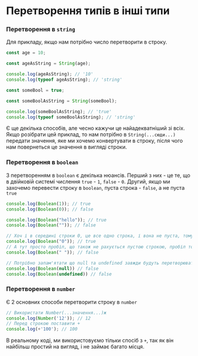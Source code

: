# Перетворення типів в інші типи

### Перетворення в `string`
Для прикладу, якщо нам потрібно число перетворити в строку.
```js
const age = 10;

const ageAsString = String(age);

console.log(ageAsString); // '10'
console.log(typeof ageAsString); // 'string'

const someBool = true;

const someBoolAsString = String(someBool);

console.log(someBoolAsString); // 'true'
console.log(typeof someBoolAsString); // 'string' 
```

Є ще декілька способів, але чесно кажучи це найадекватніший зі всіх. Якщо розібрати цей приклад, то нам потрібно в `String(...сюди...)` передати значення, яке ми хочемо конвертувати в строку, після чого нам повернеться це значення в вигляді строки.

### Перетворення в `boolean`
З перетворенням в `boolean` є декілька нюансів. Перший з них - це те, що в двійковій системі числення `true` - `1`, `false` - `0`. Другий, якщо ми захочемо перевести строку в `boolean`, пуста строка - `false`, а не пуста `true`
```js
console.log(Boolean(1)); // true
console.log(Boolean(0)); // false

console.log(Boolean("hello")); // true
console.log(Boolean("")); // false

// Хоч і в середині строки 0, це все одно строка, і вона не пуста, тому true
console.log(Boolean("0")); // true
// А тут просто пробіл, що також не рахується пустою строкою, пробіл тоже ж значення
console.log(Boolean(" ")); // false

// Потрібно запам'ятати що null та undefined завжди будуть перетворюватися false
console.log(Boolean(null)) // false
console.log(Boolean(undefined)) // false
```

### Перетворення в `number`
Є 2 основних способи перетворити строку в `number`

````js
// Використати Number(...значення...)ж
console.log(Number('12')); // 12
// Перед строкою поставити +
console.log(+'100'); // 100
````

В реальному коді, ми використовуємо тільки спосіб з `+`, так як він найбільш простий на вигляд, і не займає багато місця.

